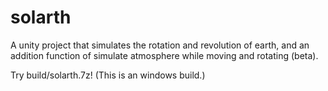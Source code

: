 # solarth
A unity project that simulates the rotation and revolution of earth, and an addition function of simulate atmosphere while moving and rotating (beta).

Try build/solarth.7z! (This is an windows build.)
